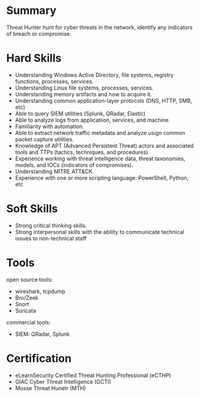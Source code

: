 # Summary

Threat Hunter hunt for cyber threats in the network, identify any indicators of breach or compromise.

# Hard Skills

- Understanding Windows Active Directory, file systems, registry functions, processes, services.
- Understanding Linux file systems, processes, services.
- Understanding memory artifacts and how to acquire it.
- Understanding common application-layer protocols (DNS, HTTP, SMB, etc)
- Able to query SIEM utilities (Splunk, QRadar, Elastic)
- Able to analyze logs from applicatiion, services, and machine.
- Familiarity with automation.
- Able to extract network traffic metadata and analyze usign common packet capture utilities.
- Knowledge of APT (Advanced Persistent Threat) actors and associated tools and TTPs (tactics, techniques, and procedures)
- Experience working with threat intelligence data, threat taxonomies, models, and IOCs (indicators of compromises). 
- Understanding MITRE ATT&CK.
- Experience with one or more scripting language: PowerShell, Python, etc

# Soft Skills

- Strong critical thinking skills.
- Strong interpersonal skills with the ability to communicate technical issues to non-technical staff

# Tools

open source tools:
- wireshark, tcpdump
- Bro/Zeek
- Snort
- Suricata

commercial tools:
- SIEM: QRadar, Splunk

# Certification

- eLearnSecurity Certified Threat Hunting Professional (eCTHP)
- GIAC Cyber Threat Intelligence (GCTI)
- Mosse Threat Hunetr (MTH)